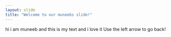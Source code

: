 ```yaml
---
layout: slide
title: "Welcome to our muneebs slide!"
---
```

hi i am muneeb and this is my text and i love it 
Use the left arrow to go back!
